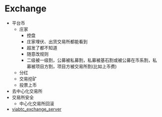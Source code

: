 # Exchange

+ 平台币
    * 庄家
        - 控盘
        - 庄家埋伏、出货交易所都能看到
        - 超发了都不知道
        - 随意改规则
        - 二级被一级割，公募被私募割，私募被基石割或被公募在币系割，私募被项目方割，项目方被交易所割(比如上币费)
    * 分红
    * 交易挖矿
    * 投票上币
+ 去中心化交易所
+ 交易所安全
    * 中心化交易所回滚
+ [viabtc_exchange_server](https://github.com/viabtc/viabtc_exchange_server)
